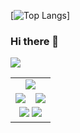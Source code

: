 [![Top Langs](https://github-readme-stats.vercel.app/api/top-langs/?username=Mahefa-MaH)]
### Hi there 👋

<table style="text-align:center;">
  <tr><td align="center" colspan="2">
    <picture>
      <source media="(prefers-color-scheme: dark)" srcset="https://streak-stats.demolab.com?user=Mahefa-MaH&theme=dark" />
      <img src="https://streak-stats.demolab.com?user=Mahefa-MaH&theme=default" />
    </picture>
  </td></tr>
  <tr>
    <picture>
  <source
    srcset="(https://github-readme-stats.vercel.app/api/top-langs/?username=Mahefa-MaH&layout=donut&langs_count=5&show_icons=true)(https://github.com/anuraghazra/github-readme-stats_"
    media="(prefers-color-scheme: dark)"
  />
  <source
    srcset="https://github-readme-stats.vercel.app/api/wakatime?username=Mahefa-MaH)(https://github.com/anuraghazra/github-readme-stats"
    media="(prefers-color-scheme: light), (prefers-color-scheme: no-preference)"
  />
  <img src="https://github-readme-stats.vercel.app/api?username=anuraghazra&show_icons=true" />
</picture>
    <td><img src="https://github-readme-stats.vercel.app/api/top-langs/?username=Mahefa-MaH&layout=donut&langs_count=5)(https://github.com/anuraghazra/github-readme-stats"/></td>
    <td><img src="https://github-readme-stats.vercel.app/api/wakatime?username=Mahefa-MaH)(https://github.com/anuraghazra/github-readme-stats"/></td>
  </tr>
  <tr>
    <td align="center" colspan="2">
      <img src="https://github-readme-stats.vercel.app/api?username=Mahefa-MaH&theme=highcontrast&show_icons=true&count_private=true"/>
      <img src="https://github-readme-stats.vercel.app/api?username=Mahefa-MaH&show_icons=true&theme=radical"/>
    </td>
  </tr>
</table>

<!--
[![GitHub Streak](https://streak-stats.demolab.com?user=DenverCoder1)](https://git.io/streak-stats)
**Mahefa-MaH/Mahefa-MaH** is a ✨ _special_ ✨ repository because its `README.md` (this file) appears on your GitHub profile.

Here are some ideas to get you started:

- 🔭 I’m currently working on ...
- 🌱 I’m currently learning ...
- 👯 I’m looking to collaborate on ...
- 🤔 I’m looking for help with ...
- 💬 Ask me about ...
- 📫 How to reach me: ...
- 😄 Pronouns: ...
- ⚡ Fun fact: ...
-->

